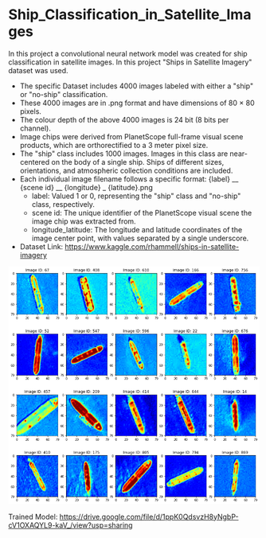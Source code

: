 # Ship_Classification_in_Satellite_Images
In this project a convolutional neural network model was created for ship classification in satellite images. 
In this project "Ships in Satellite Imagery" dataset was used.

 * The specific Dataset includes 4000 images labeled with either a "ship" or "no-ship" classification.
 * These 4000 images are in .png format and have dimensions of 80 × 80 pixels. 
 * The colour depth of the above 4000 images is 24 bit (8 bits per channel).
 * Image chips were derived from PlanetScope full-frame visual scene products, which are orthorectified to a 3 meter pixel size.
 * The "ship" class includes 1000 images. Images in this class are near-centered on the body of a single ship. Ships of different sizes, orientations, and atmospheric collection conditions are included.
 * Each individual image filename follows a specific format: {label} __ {scene id} __ {longitude} _ {latitude}.png
   * label: Valued 1 or 0, representing the "ship" class and "no-ship" class, respectively.
   * scene id: The unique identifier of the PlanetScope visual scene the image chip was extracted from. 
   * longitude_latitude: The longitude and latitude coordinates of the image center point, with values separated by a single underscore.
* Dataset Link: https://www.kaggle.com/rhammell/ships-in-satellite-imagery 

![](/Project_Image.png)

Trained Model: https://drive.google.com/file/d/1ppK0QdsvzH8yNgbP-cV1OXAQYL9-kaV_/view?usp=sharing

